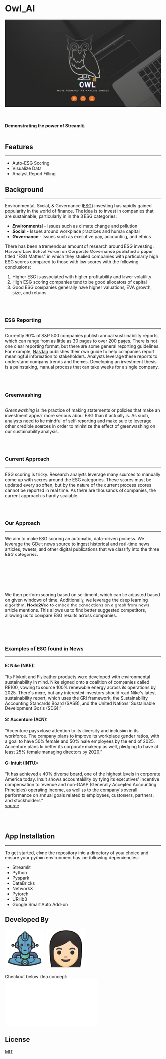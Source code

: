 # Owl_AI
![Cover](./public/Business_Consultation.jpg)

<br></br>
**Demonstrating the power of Streamlit.**
<br></br>
## Features
---
 - Auto-ESG Scoring
 - Visualize Data
 - Analyst Report Filling

## Background
---
Environmental, Social, & Governance ([ESG](https://en.wikipedia.org/wiki/Environmental,_social_and_corporate_governance)) investing has rapidly gained popularity in the world of finance. The idea is to invest in companies that are sustainable, particularly in in the 3 ESG categories:  
  - ***E*****nvironmental** - Issues such as climate change and pollution
  - ***S*****ocial** - Issues around workplace practices and human capital
  - ***G*****overnance** - Issues such as executive pay, accounting, and ethics  

There has been a tremendous amount of research around ESG investing. Harvard Law School Forum on Corporate Governance published a paper titled "ESG Matters" in which they studied companies with particularly high ESG scores compared to those with low scores with the following conclusions:
  1. Higher ESG is associated with higher profitability and lower volatility</li>
  2. High ESG scoring companies tend to be good allocators of capital</li>
  3. Good ESG companies generally have higher valuations, EVA growth, size, and returns</li>


<br></br>
### ESG Reporting
---
Currently 90% of S&P 500 companies publish annual sustainability reports, which can range from as little as 30 pages to over 200 pages. There is not one clear reporting format, but there are some general reporting guidelines. For example, [Nasdaq](https://www.nasdaq.com/ESG-Guide) publishes their own guide to help companies report meaningful information to stakeholders. Analysts leverage these reports to understand company trends and themes. Developing an investment thesis is a painstaking, manual process that can take weeks for a single company.

<br></br>
### Greenwashing
---
*Greenwashing* is the practice of making statements or policies that make an investment appear more serious about ESG than it actually is. As such, analysts need to be mindful of self-reporting and make sure to leverage other credible sources in order to minimize the effect of greenwashing on our sustainability analysis.

<br></br>
### Current Approach
---
ESG scoring is tricky. Research analysts leverage many sources to manually come up with scores around the ESG categories. These scores must be updated every so often, but by the nature of the current process scores cannot be reported in real time. As there are thousands of companies, the current approach is hardly scalable.

<br></br>
### Our Approach
---  
We aim to make ESG scoring an automatic, data-driven process. We leverage the [GDelt](https://www.gdeltproject.org/) news source to ingest historical and real-time news articles, tweets, and other digital publications that we classify into the three ESG categories. 
<br></br>

<br></br>

<br></br>
We then perform scoring based on sentiment, which can be adjusted based on given windows of time. Additionally, we leverage the deep learning algorithm, **Node2Vec** to embed the connections on a graph from news article mentions. This allows us to find better suggested competitors, allowing us to compare ESG results across companies. 
<br></br>

<br></br>
### Examples  of ESG found in News
---
#### E: Nike (NKE):
“Its Flyknit and Flyleather products were developed with environmental sustainability in mind. Nike signed onto a coalition of companies called RE100, vowing to source 100% renewable energy across its operations by 2025. There's more, but any interested investors should read Nike's latest sustainability report, which uses the GRI framework, the Sustainability Accounting Standards Board (SASB), and the United Nations' Sustainable Development Goals (SDG).” 

#### S: Accenture (ACN):
“Accenture pays close attention to its diversity and inclusion in its workforce. The company plans to improve its workplace gender ratios, with a goal to have 50% female and 50% male employees by the end of 2025. Accenture plans to better its corporate makeup as well, pledging to have at least 25% female managing directors by 2020.”  

#### G: Intuit (INTU):
“It has achieved a 40% diverse board, one of the highest levels in corporate America today. Intuit shows accountability by tying its executives' incentive compensation to revenue and non-GAAP (Generally Accepted Accounting Principles) operating income, as well as to the company's overall performance on annual goals related to employees, customers, partners, and stockholders.”   
[source](https://www.fool.com/investing/stock-market/types-of-stocks/esg-investing/)

<br></br>
## App Installation
---
To get started, clone the repository into a directory of your choice and ensure your python environment has the following dependencies:

 - Streamlit
 - Python
 - Pyspark
 - DataBricks
 - NetworkX
 - Pytorch
 - URllib3
 - Google Smart Auto Add-on  

## Developed By
[![Pritish](./public/robo.png)](https://github.com/Pritish-Sinha)
[![Khushi](./public/gurl.png)](https://github.com/khushii2206)

Checkout below idea concept:
![Idea](./public/Idea-Slideshow.pdf)
## License
[MIT](https://choosealicense.com/licenses/mit/)
